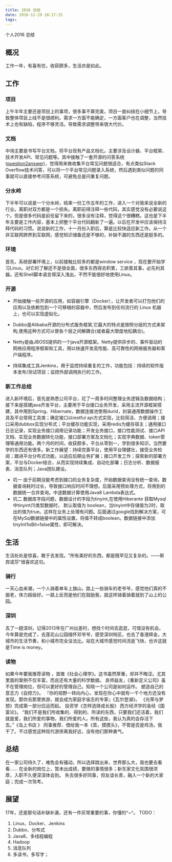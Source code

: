 ```yaml
---
title: 2016 总结
date: 2016-12-29 18:17:25
tags:
---
```

个人2016 总结
## 概况
工作一年，有喜有忧，收获颇多，生活亦是如此。
## 工作
### 项目
上午半年主要还是项目上的事项，很多事不算完美，项目一直纠结在小细节上，导致整体项目上线不是很顺利。需求一方面不能确定，一方面客户也在调整，当然技术上也有缺陷，程序不够灵活。导致需求调整带来很大代价。
### 文档
中询主要是书写平台文档，将平台现有产品文档化。主要涉及设计器、平台框架、技术开发API、常见问题等。其中接触了一套开源的问答系统([question2answer](http://www.question2answer.org/))，觉得用来做收集平台常见问题很适合，有点类似Stack Overflow技术问答，可以将一个平台常见问题录入系统，然后遇到类似问题的同事就可以直接参考问答系统，可避免总是问重复问题。
### 分水岭
下半年可以说是一个分水岭，结束一份工作五年的工作，进入一个对我来说全新的行业。离职对双方都是一个损失。离职前得注释一些代码，其实感觉没有必要说这个。但是很多代码是前任留下来的，很多没有注释，觉得这个很糟糕。这也是下半年主要是工作内容，基本上把整个平台代码翻新了一遍。以后在开发中应该保持注释代码的习惯。说说新的工作，十一月份入职后，算是比较快适应新工作。从一个非互联网跨界到互联网，感觉知识储备还是不够的，补缺不漏的东西还是挺多的。
### 环境
首先，系统部署环境上，以前接触比较多的都是window service ，现在要开始学习Linux。对它的了解还不是很全面，很多东西得去积累，工欲善其事，必先利其器。还有Shell脚本语言得深入浅出，不然不能很好地使用Linux。
### 开源

- 开始接触一些开源的应用，如容器引擎（Docker），让开发者可以打包他们的应用以及依赖包到一个可移植的容器中，然后发布到任何流行的 Linux 机器上，也可以实现虚拟化。 

- Dubbo是Alibaba开源的分布式服务框架,它最大的特点是按照分层的方式来架构,使用这种方式可以使各个层之间解耦合(或者最大限度地松耦合)。

- Netty是由JBOSS提供的一个java开源框架。Netty提供异步的、事件驱动的网络应用程序框架和工具，用以快速开发高性能、高可靠性的网络服务器和客户端程序。

- 持续集成工具Jenkins，用于监控持续重复的工作，功能包括：持续的软件版本发布/测试项目；监控外部调用执行的工作。
### 新工作总结
进入新环境后，首先是熟悉公司平台，花了一周多时间整理业务逻辑及数据结构；接下来是搭建java开发平台，主要用于平台接口业务开发，采用主流开源框架搭建，其中用到Spring、Hibernate，数据连接池使用durid，封装通用数据操作工具及平台常用工具类；确定接口以restful api方式实现，比较简洁、方便调用；接口采用dubbox实现分布式；平台缓存功能实现，采用redis为缓存宿主；通用接口日志记录，实现业务接口调用记录功能；开发业务接口，接口性能测试、接口API文档、实现业务数据转化功能，接口部署方案及文档化；实现字典数据、token管理等通用功能。两个月的时间，收获颇多，平台从零到一，学到很多知识，当然要学的东西还有很多。新工作展望：持续完善平台，使用平台理健壮，接受业务检阅；跟进平台分布式功能，以适应后期业务扩展；接口开发工作；探索新的部署方案，平台与Docker结合，从而实现持续集成、自动化部署；日志分析、数据报表、消息队列；Java团队建设。

-  坑一
由于前期没能考虑到接口的业务复杂度，开始数据查询没有统一查询，数据查询耗时过长，导致接口响应时间不理想。后面采用预处理方式，将用到的数据统一合并查询。中途数据计算使用Java8 Lambda表达式。
- 坑二
数据库字段问题，数据设计的字段为tinyint,在使用Hiberante 获取Mysql中tinyint(1)类型数据时， 默认取值为 boolean，当tinyint中存储值为2时，取出的值为true。这样在业务上处理有问题。后面通过google找到解决方案，可在MySql数据链接中的属性设置，将值不转成boolean。数据链接中添加tinyInt1isBit=false属性，即可解决。
## 生活
生活处处是惊喜，敢于去发现。"所有美好的东西，都是既罕见又复杂的。——斯宾诺莎"很喜欢这句。
###  骑行
一天心血来潮，一个人骑着单车上旗山，路上一些骑车的老爷爷，感觉他们真的不服老，体力超级好。一路上反而是他们在鼓励我，就这样骑着骑着就到了山上的公园。
### 深圳
去了一趟深圳，记得2013年在广州出差时，想找个时间去逛逛，可惜没有机会。今年算是完成了，去莲花山公园缅怀邓爷爷，感受深圳特区。也去了香港拜金，大城市的生活节奏，和小城市完全没法比。站在大城市感觉时间流逝飞快，也许这就是Time is money。
### 读物
如果今年要我推荐读物 ，首推《社会心理学》。这书虽然厚重，却并不晦涩。尤其里面的案例不仅丰富，而且还有大量的科学数据。
良师益友，《重新定义公司》虽不在管理岗位，但可以更好的管理自己。知晓一个公司是如何运作。
塑造自己的意志力《自控力》。
『你的视野一转向内心，发现在你心中就有一千个地方还没有发现。那你去那里旅游，就会成为家庭宇宙志的专家』《瓦尔登湖》。
《光荣与梦想》完成第一部分应运而起。
投资学《怎样选择成长股》
西方经济学的圣经《国富论》。
“我们不是我们所收集的、得到的、所读的东西，只要我们还活着，我们就是爱，我们所爱的事物，我们所爱的人。所有这些，我认为真的会存活下去。”《岛上书店 》
同事推荐、借给我一本《乖，摸摸头》，不管是否是鸡汤，我干了。不过感觉这种现代游侠离我好远，没有他们那种勇气。
## 总结
在一家公司待久了，难免会有骚动，所以选择跳出来，世界那么大，我也要去看看……
在全新的岗位上，暂未出成绩，要做的事情很多；新东家文化氛围很浓厚，入职不久便深深体会到。
失去很多好同事，但友谊长青，融入一个新的大家庭；完成一次驾考。
## 展望
17年，还是那句话补缺补漏，还有一件灰常重要的事，你懂的^~^。
TODO：
1.  Linux、Docker、Jenkins
2.  Dubbo、分布式
3.  Java8、多线程编程
4.  Hadoop
5.  消息队列
6.  多读书，多写字；